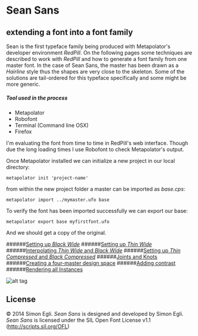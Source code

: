 Sean Sans
====


## extending a font into a font family

Sean is the first typeface family being produced with Metapolator's developer environment *RedPill*. 
On the following pages some techniques are described to work with *RedPill* and how to generate a font family from one master font. In the case of Sean Sans, the master has been drawn as a *Hairline* style thus the shapes are very close to the skeleton. Some of the solutions are tail-ordered for this typeface specifically and some might be more generic.

##### Tool used in the process
- Metapolator
- Robofont
- Terminal (Command line OSX)
- Firefox

I'm evaluating the font from time to time in RedPill's web interface. Though due the long loading times I use Robofont to check Metapolator's output.

Once Metapolator installed we can initialize a new project in our local directory:

	metapolator init 'project-name'

from within the new project folder a master can be imported as *base.cps*:

	metapolator import ../mymaster.ufo base	
	
To verify the font has been imported successfully we can export our base:

	metapolator export base myfirstfont.ufo	

And we should get a copy of the original.



######[Setting up *Black Wide*](https://github.com/metapolator/sean/blob/master/notes/blackwide.md)
######[Setting up *Thin Wide*](https://github.com/metapolator/sean/blob/master/notes/thinwide.md)
######[Interpolating *Thin Wide* and *Black Wide*](https://github.com/metapolator/sean/blob/master/notes/interpolating.md)
######[Setting up *Thin Compressed* and *Black Compressed*](https://github.com/metapolator/sean/blob/master/notes/thincompressed.md)
######[Joints and Knots](https://github.com/metapolator/sean/blob/master/notes/knots.md)
######[Creating a four-master design space](https://github.com/metapolator/sean/blob/master/notes/stepping.md)
######[Adding contrast](https://github.com/metapolator/sean/blob/master/notes/contrast.md)
######[Rendering all Instances](https://github.com/metapolator/sean/blob/master/notes/super.md)

![alt tag](https://raw.githubusercontent.com/metapolator/sean/325e84da9f1dc7b098bcbaa05c8edc651013f73e/sean.png)


## License
© 2014 Simon Egli. *Sean Sans* is designed and developed by Simon Egli. 
*Sean Sans* is licensed under the SIL Open Font License v1.1 (<http://scripts.sil.org/OFL>)


